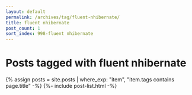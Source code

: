 ```yaml
---
layout: default
permalink: /archives/tag/fluent-nhibernate/
title: fluent nhibernate
post_count: 1
sort_index: 998-fluent nhibernate
---
```

<h1 class="page-heading">Posts tagged with fluent nhibernate</h1>
{% assign posts = site.posts | where_exp: "item", "item.tags contains page.title" -%}
{%- include post-list.html -%}
